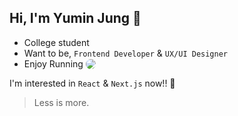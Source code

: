 ## Hi, I'm Yumin Jung 🙂

- College student
- Want to be, `Frontend Developer` & `UX/UI Designer`
- Enjoy Running
  <a style= "vertical-align:bottom" href="https://www.instagram.com/self_overcoming/">
    <img style= "border-radius:8px;" src="https://img.shields.io/badge/Instagram-5851DB?style=flat-square&logo=Instagram&logoColor=white&link=https://www.instagram.com/self_overcoming/"/>
  </a>

I'm interested in `React` & `Next.js` now!! 🚀

> Less is more.
